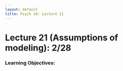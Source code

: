 ```yaml
---
layout: default
title: Psych 10: Lecture 21
---
```

# Lecture 21 (Assumptions of modeling): 2/28

### Learning Objectives:
